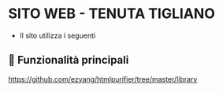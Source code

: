 # SITO WEB - TENUTA TIGLIANO

- Il sito utilizza i seguenti

## 🚀 Funzionalità principali


https://github.com/ezyang/htmlpurifier/tree/master/library

